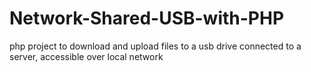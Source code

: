# Network-Shared-USB-with-PHP
php project to download and upload files to a usb drive connected to a server, accessible over local network
